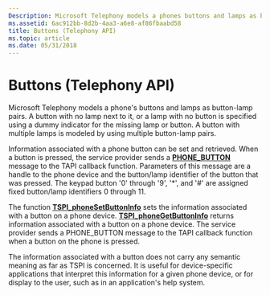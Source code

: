 ```yaml
---
Description: Microsoft Telephony models a phones buttons and lamps as button-lamp pairs.
ms.assetid: 6ac912bb-8d2b-4aa3-a6e8-af86fbaabd58
title: Buttons (Telephony API)
ms.topic: article
ms.date: 05/31/2018
---
```


# Buttons (Telephony API)

Microsoft Telephony models a phone's buttons and lamps as button-lamp pairs. A button with no lamp next to it, or a lamp with no button is specified using a dummy indicator for the missing lamp or button. A button with multiple lamps is modeled by using multiple button-lamp pairs.

Information associated with a phone button can be set and retrieved. When a button is pressed, the service provider sends a [**PHONE\_BUTTON**](/previous-versions/windows/desktop/legacy/ms725254(v=vs.85)) message to the TAPI callback function. Parameters of this message are a handle to the phone device and the button/lamp identifier of the button that was pressed. The keypad button '0' through '9', '\*', and '\#' are assigned fixed button/lamp identifiers 0 through 11.

The function [**TSPI\_phoneSetButtonInfo**](/windows/win32/api/tspi/nf-tspi-tspi_phonesetbuttoninfo) sets the information associated with a button on a phone device. [**TSPI\_phoneGetButtonInfo**](/windows/win32/api/tspi/nf-tspi-tspi_phonegetbuttoninfo) returns information associated with a button on a phone device. The service provider sends a PHONE\_BUTTON message to the TAPI callback function when a button on the phone is pressed.

The information associated with a button does not carry any semantic meaning as far as TSPI is concerned. It is useful for device-specific applications that interpret this information for a given phone device, or for display to the user, such as in an application's help system.

 

 
